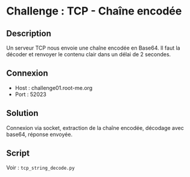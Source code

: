 # Challenge : TCP - Chaîne encodée

## Description
Un serveur TCP nous envoie une chaîne encodée en Base64. Il faut la décoder et renvoyer le contenu clair dans un délai de 2 secondes.

## Connexion
- Host : challenge01.root-me.org
- Port : 52023

## Solution
Connexion via socket, extraction de la chaîne encodée, décodage avec base64, réponse envoyée.

## Script
Voir : `tcp_string_decode.py`

